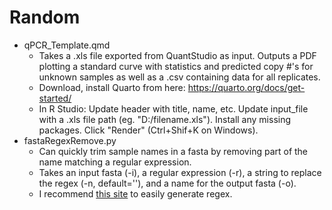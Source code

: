 # Random
- qPCR_Template.qmd
  - Takes a .xls file exported from QuantStudio as input. Outputs a PDF plotting a standard curve with statistics and predicted copy \#'s for unknown samples as well as a .csv containing data for all replicates.
  - Download, install Quarto from here: https://quarto.org/docs/get-started/
  - In R Studio: Update header with title, name, etc. Update input_file with a .xls file path (eg. "D:/filename.xls"). Install any missing packages. Click "Render" (Ctrl+Shif+K on Windows).
- fastaRegexRemove.py
  - Can quickly trim sample names in a fasta by removing part of the name matching a regular expression.
  - Takes an input fasta (-i), a regular expression (-r), a string to replace the regex (-n, default=''), and a name for the output fasta (-o).
  - I recommend [this site](https://regex-generator.olafneumann.org/) to easily generate regex.
